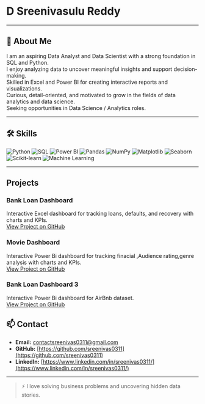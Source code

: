 # D Sreenivasulu Reddy

---

## 👋 About Me

I am an aspiring Data Analyst and Data Scientist with a strong foundation in SQL and Python.  
I enjoy analyzing data to uncover meaningful insights and support decision-making.  
Skilled in Excel and Power BI for creating interactive reports and visualizations.  
Curious, detail-oriented, and motivated to grow in the fields of data analytics and data science.  
Seeking opportunities in Data Science / Analytics roles.

---

## 🛠 Skills

![Python](https://img.shields.io/badge/Python-3776AB?style=for-the-badge&logo=python&logoColor=white)
![SQL](https://img.shields.io/badge/SQL-00758F?style=for-the-badge&logo=mysql&logoColor=white)
![Power BI](https://img.shields.io/badge/Power%20BI-F2C811?style=for-the-badge&logo=microsoft-power-bi&logoColor=black)
![Pandas](https://img.shields.io/badge/Pandas-150458?style=for-the-badge&logo=pandas&logoColor=white)
![NumPy](https://img.shields.io/badge/NumPy-013243?style=for-the-badge&logo=numpy&logoColor=white)
![Matplotlib](https://img.shields.io/badge/Matplotlib-F37626?style=for-the-badge&logo=matplotlib&logoColor=white)
![Seaborn](https://img.shields.io/badge/Seaborn-4B8BBE?style=for-the-badge)
![Scikit-learn](https://img.shields.io/badge/Scikit--learn-F7931E?style=for-the-badge&logo=scikit-learn&logoColor=white)
![Machine Learning](https://img.shields.io/badge/Machine_Learning-FF6F00?style=for-the-badge)

---
## Projects

### Bank Loan Dashboard
Interactive Excel dashboard for tracking loans, defaults, and recovery with charts and KPIs.  
[View Project on GitHub](https://github.com/sreenivas0311/Bank_loan_Dashboard)

### Movie Dashboard 
Interactive Power Bi dashboard for tracking finacial ,Audience rating,genre analysis with charts and KPIs.  
[View Project on GitHub](https://github.com/sreenivas0311/Movie_Dashboard_powerbi)

### Bank Loan Dashboard 3
Interactive Power Bi dashboard for AirBnb dataset.  
[View Project on GitHub](https://github.com/sreenivas0311/airbnb_dashboard)


## 📫 Contact

- **Email:** [contactsreenivas0311@gmail.com](mailto:contactsreenivas0311@gmail.com)  
- **GitHub:** [https://github.com/sreenivas0311](https://github.com/sreenivas0311)  
- **LinkedIn:** [https://www.linkedin.com/in/sreenivas0311/](https://www.linkedin.com/in/sreenivas0311/)


---

> ⚡ I love solving business problems and uncovering hidden data stories.
